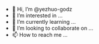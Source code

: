 - 👋 Hi, I’m @yezhuo-godz
- 👀 I’m interested in ...
- 🌱 I’m currently learning ...
- 💞️ I’m looking to collaborate on ...
- 📫 How to reach me ...

<!---
yezhuo-godz/yezhuo-godz is a ✨ special ✨ repository because its `README.md` (this file) appears on your GitHub profile.
You can click the Preview link to take a look at your changes.
--->

